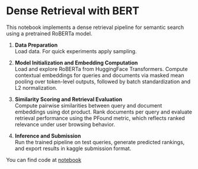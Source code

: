 # Dense Retrieval with BERT
This notebook implements a dense retrieval pipeline for semantic search using a pretrained RoBERTa model.  

1. **Data Preparation**  
   Load data. For quick experiments apply sampling.

2. **Model Initialization and Embedding Computation**  
   Load and explore RoBERTa from HuggingFace Transformers. Compute contextual embeddings for queries and documents via masked mean pooling over token-level outputs, followed by batch standardization and L2 normalization.

3. **Similarity Scoring and Retrieval Evaluation**  
   Compute pairwise similarities between query and document embeddings using dot product. Rank documents per query and evaluate retrieval performance using the PFound metric, which reflects ranked relevance under user browsing behavior.

4. **Inference and Submission**  
   Run the trained pipeline on test queries, generate predicted rankings, and export results in kaggle submission format.

You can find code at [notebook](https://github.com/polinak1r/Dense-Retrieval-with-BERT/blob/main/Dense_Retrieval_with_BERT.ipynb)
